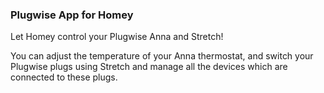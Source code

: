 ### Plugwise App for Homey
Let Homey control your Plugwise Anna and Stretch!

You can adjust the temperature of your Anna thermostat, and switch your Plugwise plugs using Stretch and manage all the devices which are connected to these plugs.